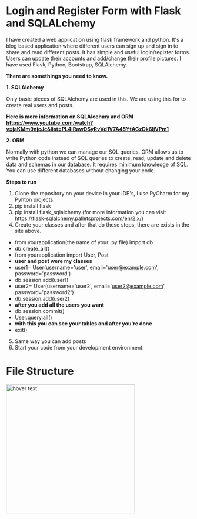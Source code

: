 # Login and Register Form with Flask and SQLALchemy

I have created a web application using flask framework and python. It's a blog based application where different users can sign up and sign in to share and read different posts. It has simple and useful login/register forms. Users can update their accounts and add/change their profile pictures. I have used Flask, Python, Bootstrap, SQLAlchemy. 

**There are somethings you need to know.**

**1. SQLAlchemy**

Only basic pieces of SQLAlchemy are used in this. We are using this for to create real users and posts. 

**Here is more information on SQLAlcehmy and ORM https://www.youtube.com/watch?v=jaKMm9njcJc&list=PL4iRawDSyRvVd1V7A45YtAGzDk6ljVPm1**

**2. ORM**

Normally with python we can manage our SQL queries. ORM allows us to write Python code instead of SQL queries to create, read, update and delete data and schemas in our database. It requires minimum knowledge of SQL. You can use different databases without changing your code.

**Steps to run**

1. Clone the repository on your device in your IDE's, I use PyCharm for my Pyhton projects.
2. pip install flask 
3. pip install flask_sqlalchemy (for more information you can visit https://flask-sqlalchemy.palletsprojects.com/en/2.x/)
4. Create your classes and after that do these steps, there are exists in the site above.
- from yourapplication(the name of your .py file) import db
- db.create_all()
- from yourapplication import User, Post 
- **user and post were my classes**
- user1= User(username='user', email='user@example.com', password='password')
- db.session.add(user1)
- user2= User(username='user2', email='user2@example.com', password='password2')
- db.session.add(user2)
- **after you add all the users you want**
- db.session.commit() 
- User.query.all() 
- **with this you can see your tables and after you're done**
- exit()
5. Same way you can add posts
6. Start your code from your development environment. 



# File Structure

<p>
  <img src="https://github.com/ezgikorkmmaz/turkai-flask/blob/master/static/img/structure.png" width="350" title="hover text">
</p>


